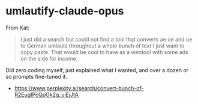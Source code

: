 # umlautify-claude-opus  

From Kat:  

>I just did a search but could not find a tool that converts ae oe and ue to German umlauts throughout a whole bunch of text I just want to copy paste. That would be cool to have as a webtool with some ads on the side for income.  

Did zero coding myself, just explained what I wanted, and over a dozen or so prompts fine-tuned it.  

- https://www.perplexity.ai/search/convert-bunch-of-R2EugIPcQpOk2g_uiEjJtA
